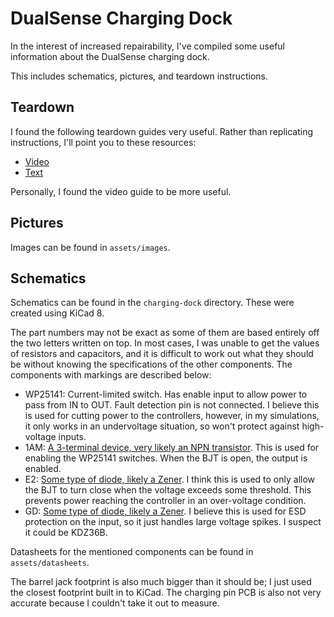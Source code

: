 # DualSense Charging Dock

In the interest of increased repairability, I've compiled some useful information about the DualSense charging dock.

This includes schematics, pictures, and teardown instructions.

## Teardown

I found the following teardown guides very useful.
Rather than replicating instructions, I'll point you to these resources:

* [Video](https://www.youtube.com/watch?v=xvCFaVB1jn4)
* [Text](https://www.ifixit.com/Answers/View/690457/Dualsense+Charging+Station+Tear+Down+Guide)

Personally, I found the video guide to be more useful.

## Pictures

Images can be found in `assets/images`.

## Schematics

Schematics can be found in the `charging-dock` directory.
These were created using KiCad 8.

The part numbers may not be exact as some of them are based entirely off the two letters written on top.
In most cases, I was unable to get the values of resistors and capacitors, and it is difficult to work out what they should be without knowing the specifications of the other components.
The components with markings are described below:

* WP25141: Current-limited switch. Has enable input to allow power to pass from IN to OUT. Fault detection pin is not connected. I believe this is used for cutting power to the controllers, however, in my simulations, it only works in an undervoltage situation, so won't protect against high-voltage inputs.
* 1AM: [A 3-terminal device, very likely an NPN transistor](https://smd.yooneed.one/code3141.html#code31414d). This is used for enabling the WP25141 switches. When the BJT is open, the output is enabled.
* E2: [Some type of diode, likely a Zener](https://smd.yooneed.one/code4532.html#code4532). I think this is used to only allow the BJT to turn close when the voltage exceeds some threshold. This prevents power reaching the controller in an over-voltage condition.
* GD: [Some type of diode, likely a Zener](https://smd.yooneed.one/code4744.html#code4744). I believe this is used for ESD protection on the input, so it just handles large voltage spikes. I suspect it could be KDZ36B.

Datasheets for the mentioned components can be found in `assets/datasheets`.

The barrel jack footprint is also much bigger than it should be; I just used the closest footprint built in to KiCad.
The charging pin PCB is also not very accurate because I couldn't take it out to measure.
